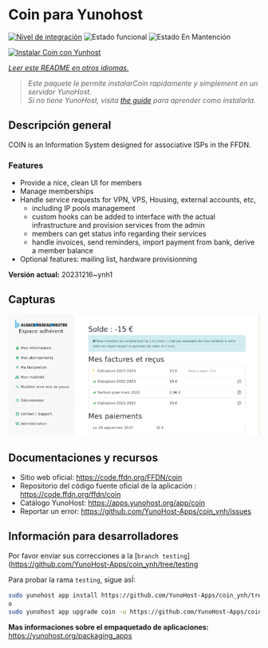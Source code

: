 <!--
Este archivo README esta generado automaticamente<https://github.com/YunoHost/apps/tree/master/tools/readme_generator>
No se debe editar a mano.
-->

# Coin para Yunohost

[![Nivel de integración](https://dash.yunohost.org/integration/coin.svg)](https://dash.yunohost.org/appci/app/coin) ![Estado funcional](https://ci-apps.yunohost.org/ci/badges/coin.status.svg) ![Estado En Mantención](https://ci-apps.yunohost.org/ci/badges/coin.maintain.svg)

[![Instalar Coin con Yunhost](https://install-app.yunohost.org/install-with-yunohost.svg)](https://install-app.yunohost.org/?app=coin)

*[Leer este README en otros idiomas.](./ALL_README.md)*

> *Este paquete le permite instalarCoin rapidamente y simplement en un servidor YunoHost.*  
> *Si no tiene YunoHost, visita [the guide](https://yunohost.org/install) para aprender como instalarla.*

## Descripción general

COIN is an Information System designed for associative ISPs in the FFDN.

### Features

- Provide a nice, clean UI for members
- Manage memberships
- Handle service requests for VPN, VPS, Housing, external accounts, etc,
    - including IP pools management
    - custom hooks can be added to interface with the actual infrastructure and provision services from the admin
    - members can get status info regarding their services
    - handle invoices, send reminders, import payment from bank, derive a member balance
- Optional features: mailing list, hardware provisionning


**Versión actual:** 20231216~ynh1

## Capturas

![Captura de Coin](./doc/screenshots/screenshot.png)

## Documentaciones y recursos

- Sitio web oficial: <https://code.ffdn.org/FFDN/coin>
- Repositorio del código fuente oficial de la aplicación : <https://code.ffdn.org/ffdn/coin>
- Catálogo YunoHost: <https://apps.yunohost.org/app/coin>
- Reportar un error: <https://github.com/YunoHost-Apps/coin_ynh/issues>

## Información para desarrolladores

Por favor enviar sus correcciones a la [`branch testing`](https://github.com/YunoHost-Apps/coin_ynh/tree/testing

Para probar la rama `testing`, sigue asÍ:

```bash
sudo yunohost app install https://github.com/YunoHost-Apps/coin_ynh/tree/testing --debug
o
sudo yunohost app upgrade coin -u https://github.com/YunoHost-Apps/coin_ynh/tree/testing --debug
```

**Mas informaciones sobre el empaquetado de aplicaciones:** <https://yunohost.org/packaging_apps>
